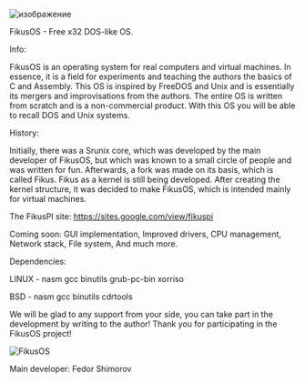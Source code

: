 ![изображение](https://github.com/user-attachments/assets/69cca9d0-d226-4bb6-a320-430969dd8cc8)


FikusOS - Free x32 DOS-like OS.

Info:

FikusOS is an operating system for real computers and virtual machines. In essence, it is a field for experiments and teaching the authors the basics of C and Assembly. This OS is inspired by FreeDOS and Unix and is essentially its mergers and improvisations from the authors. The entire OS is written from scratch and is a non-commercial product. With this OS you will be able to recall DOS and Unix systems.

History:

Initially, there was a Srunix core, which was developed by the main developer of FikusOS, but which was known to a small circle of people and was written for fun. Afterwards, a fork was made on its basis, which is called Fikus. Fikus as a kernel is still being developed. After creating the kernel structure, it was decided to make FikusOS, which is intended mainly for virtual machines.

The FikusPI site:
https://sites.google.com/view/fikuspi

Coming soon:
GUI implementation, 
Improved drivers, 
CPU management, 
Network stack, 
File system, 
And much more. 

Dependencies:

LINUX - nasm gcc binutils grub-pc-bin xorriso 

BSD - nasm gcc binutils cdrtools
 
We will be glad to any support from your side, you can take part in the development by writing to the author! Thank you for participating in the FikusOS project!

![FikusOS](https://github.com/user-attachments/assets/14af3c21-ecd2-441e-9ae9-d55ab6909b62)


Main developer: Fedor Shimorov
